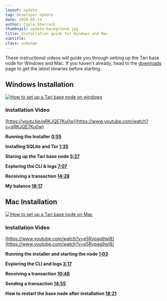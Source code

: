 ```yaml
---
layout: update
tag: Developer Update
date: 2020-05-14
author: Cayle Sharrock
thumbnail: update-background.jpg
title: Installation guide for Windows and Mac
subtitle: 
class: subpage
---
```


These instructional videos will guide you through setting up the Tari base node for Windows and Mac. If you haven't already, head to the [downloads](https://tari.com/downloads) page to get the latest binaries before starting. 

## Windows Installation

[![How to set up a Tari base node on windows](https://img.youtube.com/vi/qRKJQE7Ku0w/maxresdefault.jpg)](https://www.youtube.com/watch?v=qRKJQE7Ku0w)

### Installation Video

[https://youtu.be/qRKJQE7Ku0w](https://www.youtube.com/watch?v=qRKJQE7Ku0w)


**Running the Installer [0:55](https://youtu.be/qRKJQE7Ku0w?t=55)**

**Installing SQLite and Tor [1:35](https://youtu.be/qRKJQE7Ku0w?t=95)**

**Staring up the Tari base node [5:27](https://youtu.be/qRKJQE7Ku0w?t=327)**

**Exploring the CLI & logs [7:07](https://youtu.be/qRKJQE7Ku0w?t=427)**

**Receiving a transaction [14:28](https://youtu.be/qRKJQE7Ku0w?t=868)**

**My balance [18:17](https://youtu.be/qRKJQE7Ku0w?t=1097)**

## Mac Installation

[![How to set up a Tari base node on Mac](https://img.youtube.com/vi/e5Rvpag9wI8/maxresdefault.jpg)](https://www.youtube.com/watch?v=e5Rvpag9wI8)

### Installation Video

[https://www.youtube.com/watch?v=e5Rvpag9wI8](https://www.youtube.com/watch?v=e5Rvpag9wI8)

**Running the installer and starting the node [1:03](https://www.youtube.com/watch?v=e5Rvpag9wI8&feature=youtu.be&t=63)**

**Exploring the CLI and logs [3:17](https://www.youtube.com/watch?v=e5Rvpag9wI8&feature=youtu.be&t=197)**

**Receiving a transaction [10:48](https://www.youtube.com/watch?v=e5Rvpag9wI8&feature=youtu.be&t=648)**

**Sending a transaction [14:55](https://www.youtube.com/watch?v=e5Rvpag9wI8&feature=youtu.be&t=895)**

**How to restart the base node after installation [18:21](https://www.youtube.com/watch?v=e5Rvpag9wI8&feature=youtu.be&t=1101)**



